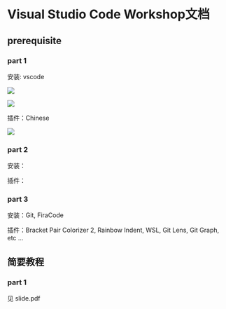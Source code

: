 # Visual Studio Code Workshop文档
## prerequisite
### part 1

安装: vscode

![](D:\sjtu\sstia\vscode_wksp\pic\in1.jpg)

![](D:\sjtu\sstia\vscode_wksp\pic\in2.jpg)

插件：Chinese

![](D:\sjtu\sstia\vscode_wksp\pic\ch1.jpg)

### part 2

安装：

插件：

### part 3

安装：Git, FiraCode

插件：Bracket Pair Colorizer 2, Rainbow Indent, WSL, Git Lens, Git Graph, etc ...

## 简要教程

### part 1

见 slide.pdf
